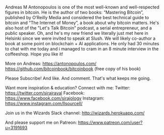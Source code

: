 Andreas M Antonopoulos is one of the most well-known and well-respected figures in bitcoin. He is the author of two books: “Mastering Bitcoin”, published by O’Reilly Media and considered the best technical guide to bitcoin and “The Internet of Money”, a book about why bitcoin matters. He's also host of the "Let's Talk Bitcoin" podcast, a serial entrepreneur, and a public speaker. Oh, and he's my new friend we literally just met here in Helsinki since we were invited to speak at Slush. We will likely co-author a book at some point on blockchain + AI applications. He only had 30 minutes to chat with me today and i managed to cram in an 8 minute interview in the coffeeshop. Hope you like it! 

More on Andreas:
https://antonopoulos.com/
https://github.com/bitcoinbook/bitcoinbook (free copy of his book)

Please Subscribe! And like. And comment. That's what keeps me going.

Want more inspiration & education? Connect with me:
Twitter: https://twitter.com/sirajraval
Facebook: https://www.facebook.com/sirajology
Instagram: https://www.instagram.com/llsourcell/

Join us in the Wizards Slack channel:
http://wizards.herokuapp.com/

And please support me on Patreon:
https://www.patreon.com/user?u=3191693